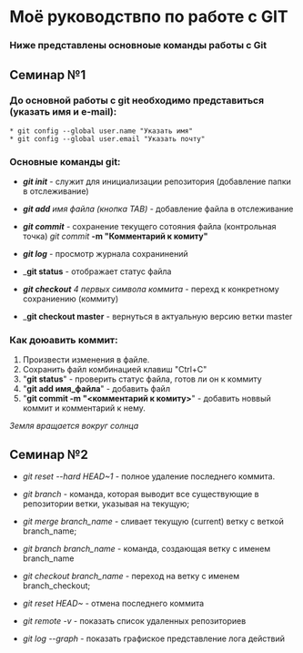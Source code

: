 # Моё руководствпо по работе с GIT 

### Ниже представлены основноые команды работы с Git

## Семинар №1
### До основной работы с git необходимо представиться (указать имя и e-mail):

    * git config --global user.name "Указать имя" 
    * git config --global user.email "Указать почту"

###  Основные команды git:
* _**git init**_ -  служит для инициализации репозитория (добавление папки в отслеживание)

* _**git add**_ *имя файла (кнопка TAB)* - добавление файла в отслеживание 

* _**git commit**_ - сохранение текущего сотояния файла (контрольная точка) *git commit* **-m "Комментарий к комиту"** 

* _**git log**_ - просмотр журнала сохранинений 

* _**git status** - отображает статус файла

* _**git checkout** 4 первых символа коммита_ - перехд к конкретному сохраниению (коммиту)
* _**git checkout master** - вернуться в актуальную версию ветки master

### Как доюавить коммит:
1. Произвести изменения в файле.
2. Сохранить файл комбинацией клавиш "Ctrl+C"
3. "**git status**" - проверить статус файла, готов ли он к коммиту
4. "**git add имя_файла**" - добавить файл
5. "**git commit -m "<комментарий к комиту>**" - добавить новвый коммит и комментарий к нему.

*Земля вращается вокруг солнца*

## Семинар №2

* *git reset --hard HEAD~1* - полное удаление последнего коммита.

* *git branch* - команда, которая выводит все существующие в репозитории ветки, указывая на текущую; 
* *git merge branch_name* - сливает текущую (current) ветку с веткой branch_name; 

* *git branch branch_name* - команда, создающая ветку с именем branch_name
* *git checkout branch_name* - переход на ветку с именем branch_checkout;
* *git reset HEAD~* - отмена последнего коммита
* *git remote -v* - показать список удаленных репозиториев
* *git log --graph* - показать графиское представление лога действий